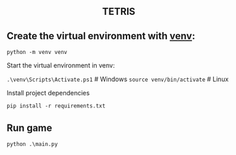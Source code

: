 <h2 align="center">TETRIS</h2>

## Create the virtual environment with [venv](https://docs.python.org/3/library/venv.html):

```python -m venv venv```

Start the virtual environment in venv:

```.\venv\Scripts\Activate.ps1``` # Windows
```source venv/bin/activate```    # Linux

Install project dependencies

```pip install -r requirements.txt```

## Run game
```python .\main.py```